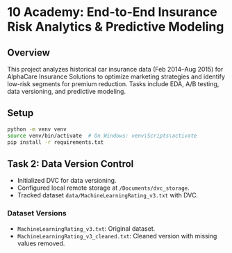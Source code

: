 # 10 Academy: End-to-End Insurance Risk Analytics & Predictive Modeling

## Overview

This project analyzes historical car insurance data (Feb 2014–Aug 2015) for AlphaCare Insurance Solutions to optimize marketing strategies and identify low-risk segments for premium reduction. Tasks include EDA, A/B testing, data versioning, and predictive modeling.

## Setup

```bash
python -m venv venv
source venv/bin/activate  # On Windows: venv\Scripts\activate
pip install -r requirements.txt
```

## Task 2: Data Version Control

- Initialized DVC for data versioning.
- Configured local remote storage at `/Documents/dvc_storage`.
- Tracked dataset `data/MachineLearningRating_v3.txt` with DVC.

### Dataset Versions

- `MachineLearningRating_v3.txt`: Original dataset.
- `MachineLearningRating_v3_cleaned.txt`: Cleaned version with missing values removed.
